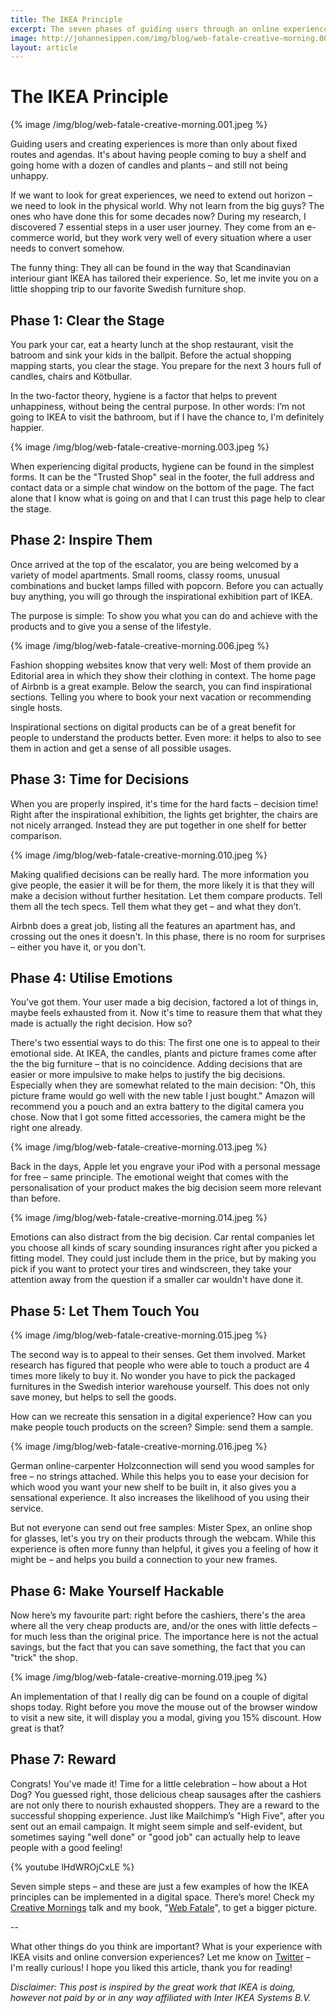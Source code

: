 ```yaml
---
title: The IKEA Principle
excerpt: The seven phases of guiding users through an online experience – inspired by the Swedish furniture giant.
image: http://johannesippen.com/img/blog/web-fatale-creative-morning.001.jpeg
layout: article
---
```


# The IKEA Principle

{% image /img/blog/web-fatale-creative-morning.001.jpeg %}

Guiding users and creating experiences is more than only about fixed routes and agendas. It's about having people coming to buy a shelf and going home with a dozen of candles and plants – and still not being unhappy.

If we want to look for great experiences, we need to extend out horizon – we need to look in the physical world. Why not learn from the big guys? The ones who have done this for some decades now? During my research, I discovered 7 essential steps in a user user journey. They come from an e-commerce world, but they work very well of every situation where a user needs to convert somehow.

The funny thing: They all can be found in the way that Scandinavian interiour giant IKEA has tailored their experience. So, let me invite you on a little shopping trip to our favorite Swedish furniture shop.

## Phase 1: Clear the Stage

You park your car, eat a hearty lunch at the shop restaurant, visit the batroom and sink your kids in the ballpit. Before the actual shopping mapping starts, you clear the stage. You prepare for the next 3 hours full of candles, chairs and Kötbullar.

In the two-factor theory, hygiene is a factor that helps to prevent unhappiness, without being the central purpose. In other words: I’m not going to IKEA to visit the bathroom, but if I have the chance to, I'm definitely happier.

{% image /img/blog/web-fatale-creative-morning.003.jpeg %}

When experiencing digital products, hygiene can be found in the simplest forms. It can be the "Trusted Shop" seal in the footer, the full address and contact data or a simple chat window on the bottom of the page. The fact alone that I know what is going on and that I can trust this page help to clear the stage.

## Phase 2: Inspire Them

Once arrived at the top of the escalator, you are being welcomed by a variety of model apartments. Small rooms, classy rooms, unusual combinations and bucket lamps filled with popcorn. Before you can actually buy anything, you will go through the inspirational exhibition part of IKEA.

The purpose is simple: To show you what you can do and achieve with the products and to give you a sense of the lifestyle.

{% image /img/blog/web-fatale-creative-morning.006.jpeg %}

Fashion shopping websites know that very well: Most of them provide an Editorial area in which they show their clothing in context. The home page of Airbnb is a great example. Below the search, you can find inspirational sections. Telling you where to book your next vacation or recommending single hosts.

Inspirational sections on digital products can be of a great benefit for people to understand the products better. Even more: it helps to  also to see them in action and get a sense of all possible usages.

## Phase 3: Time for Decisions

When you are properly inspired, it's time for the hard facts – decision time! Right after the inspirational exhibition, the lights get brighter, the chairs are not nicely arranged. Instead they are put together in one shelf for better comparison.

{% image /img/blog/web-fatale-creative-morning.010.jpeg %}

Making qualified decisions can be really hard. The more information you give people, the easier it will be for them, the more likely it is that they will make a decision without further hesitation. Let them compare products. Tell them all the tech specs. Tell them what they get – and what they don’t.

Airbnb does a great job, listing all the features an apartment has, and crossing out the ones it doesn't. In this phase, there is no room for surprises – either you have it, or you don't. 

## Phase 4: Utilise Emotions

You’ve got them. Your user made a big decision, factored a lot of things in, maybe feels exhausted from it. Now it's time to reasure them that what they made is actually the right decision. How so?

There's two essential ways to do this: The first one one is to appeal to their emotional side. At IKEA, the candles, plants and picture frames come after the the big furniture – that is no coincidence. Adding decisions that are easier or more impulsive to make helps to justify the big decisions. Especially when they are somewhat related to the main decision: "Oh, this picture frame would go well with the new table I just bought." Amazon will recommend you a pouch and an extra battery to the digital camera you chose. Now that I got some fitted accessories, the camera might be the right one already.

{% image /img/blog/web-fatale-creative-morning.013.jpeg %}

Back in the days, Apple let you engrave your iPod with a personal message for free – same principle. The emotional weight that comes with the personalisation of your product makes the big decision seem more relevant than before.

{% image /img/blog/web-fatale-creative-morning.014.jpeg %}

Emotions can also distract from the big decision. Car rental companies let you choose all kinds of scary sounding insurances right after you picked a fitting model. They could just include them in the price, but by making you pick if you want to protect your tires and windscreen, they take your attention away from the question if a smaller car wouldn't have done it.

## Phase 5: Let Them Touch You

{% image /img/blog/web-fatale-creative-morning.015.jpeg %}

The second way is to appeal to their senses. Get them involved. Market research has figured that people who were able to touch a product are 4 times more likely to buy it. No wonder you have to pick the packaged furnitures in the Swedish interior warehouse yourself. This does not only save money, but helps to sell the goods.

How can we recreate this sensation in a digital experience? How can you make people touch products on the screen? Simple: send them a sample. 

{% image /img/blog/web-fatale-creative-morning.016.jpeg %}

German online-carpenter Holzconnection will send you wood samples for free – no strings attached. While this helps you to ease your decision for which wood you want your new shelf to be built in, it also gives you a sensational experience. It also increases the likelihood of you using their service.

But not everyone can send out free samples: Mister Spex, an online shop for glasses, let's you try on their products through the webcam. While this experience is often more funny than helpful, it gives you a feeling of how it might be – and helps you build a connection to your new frames.

## Phase 6: Make Yourself Hackable

Now here’s my favourite part: right before the cashiers, there's the area where all the very cheap products are, and/or the ones with little defects – for much less than the original price. The importance here is not the actual savings, but the fact that you can save something, the fact that you can "trick" the shop. 

{% image /img/blog/web-fatale-creative-morning.019.jpeg %}

An implementation of that I really dig can be found on a couple of digital shops today. Right before you move the mouse out of the browser window to visit a new site, it will display you a modal, giving you 15% discount. How great is that?

## Phase 7: Reward

Congrats! You've made it! Time for a little celebration – how about a Hot Dog? You guessed right, those delicious cheap sausages after the cashiers are not only there to nourish exhausted shoppers. They are a reward to the successful shopping experience. Just like Mailchimp’s "High Five", after you sent out an email campaign. It might seem simple and self-evident, but sometimes saying "well done" or "good job" can actually help to leave people with a good feeling!

{% youtube lHdWROjCxLE %}

Seven simple steps – and these are just a few examples of how the IKEA principles can be implemented in a digital space. There’s more! Check my [Creative Mornings](/talks/) talk and my book, "[Web Fatale](http://webfatale.com/)", to get a bigger picture.

--

What other things do you think are important? What is your experience with IKEA visits and online conversion experiences? Let me know on [Twitter](http://twitter.com/johannesippen/) – I'm really curious! I hope you liked this article, thank you for reading!

*Disclaimer: This post is inspired by the great work that IKEA is doing, however not paid by or in any way affiliated with Inter IKEA Systems B.V.*
